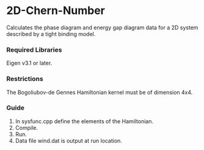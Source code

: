# 2D-Chern-Number

Calculates the phase diagram and energy gap diagram data for a 2D system described by a tight binding model. 

### Required Libraries ###
Eigen v3.1 or later.

### Restrictions ###
The Bogoliubov-de Gennes Hamiltonian kernel must be of dimension 4x4.

### Guide ###
1. In sysfunc.cpp define the elements of the Hamiltonian.
2. Compile.
3. Run. 
4. Data file wind.dat is output at run location. 
